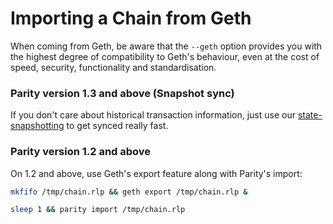 # Importing a Chain from Geth

When coming from Geth, be aware that the `--geth` option provides you with the highest degree of compatibility to Geth's behaviour, even at the cost of speed, security, functionality and standardisation.

### Parity version 1.3 and above (Snapshot sync)

If you don't care about historical transaction information, just use our [state-snapshotting](Getting-Synced.md) to get synced really fast.

### Parity version 1.2 and above

On 1.2 and above, use Geth's export feature along with Parity's import:

```bash
mkfifo /tmp/chain.rlp && geth export /tmp/chain.rlp &

sleep 1 && parity import /tmp/chain.rlp
```

